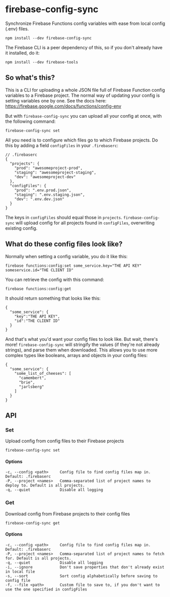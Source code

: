 # firebase-config-sync

Synchronize Firebase Functions config variables with ease from local config (.env) files.

```
npm install --dev firebase-config-sync
```

The Firebase CLI is a peer dependency of this, so if you don't already have it installed, do it:

```
npm install --dev firebase-tools
```

## So what's this?
This is a CLI for uploading a whole JSON file full of Firebase Function config variables to a Firebase project.
The normal way of updating your config is setting variables one by one. See the docs here: https://firebase.google.com/docs/functions/config-env

But with `firebase-config-sync` you can upload all your config at once, with the following command:

```
firebase-config-sync set
```

All you need is to configure which files go to which Firebase projects. Do this by adding a field `configFiles` in your `.firebaserc`:

```
// .firebaserc
{
  "projects": {
    "prod": "awesomeproject-prod",
    "staging": "awesomeproject-staging",
    "dev": "awesomeproject-dev"
  },
  "configFiles": {
    "prod": ".env.prod.json",
    "staging": ".env.staging.json",
    "dev": ".env.dev.json"
  }
}
```

The keys in `configFiles` should equal those in `projects`. `firebase-config-sync` will upload config for all projects found in `configFiles`, overwriting existing config.

## What do these config files look like?

Normally when setting a config variable, you do it like this:

```
firebase functions:config:set some_service.key="THE API KEY" someservice.id="THE CLIENT ID"
```

You can retrieve the config with this command:

```
firebase functions:config:get
```

It should return something that looks like this:

```
{
  "some_service": {
    "key":"THE API KEY",
    "id":"THE CLIENT ID"
  }
}
```

And that's what you'd want your config files to look like. But wait, there's more! `firebase-config-sync` will stringify the values (if they're not already strings), and parse them when downloaded. This allows you to use more complex types like booleans, arrays and objects in your config files:

```
{
  "some_service": {
    "some_list_of_cheeses": [
      "camembert",
      "brie",
      "jarlsberg"
    ]
  }
}
```

## API

### Set
Upload config from config files to their Firebase projects

```
firebase-config-sync set
```

#### Options
```
-c, --config <path>     Config file to find config files map in. Default: .firebaserc
-P, --project <names>   Comma-separated list of project names to deploy to. Default is all projects.
-q, --quiet             Disable all logging
```

### Get
Download config from Firebase projects to their config files

```
firebase-config-sync get
```

#### Options
```
-c, --config <path>     Config file to find config files map in. Default: .firebaserc
-P, --project <names>   Comma-separated list of project names to fetch for. Default is all projects.
-q, --quiet             Disable all logging
-i, --ignore            Don't save properties that don't already exist in local file
-s, --sort              Sort config alphabetically before saving to config file
-f, --file <path>       Custom file to save to, if you don't want to use the one specified in configFiles
```
